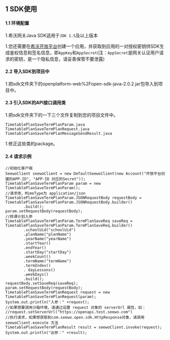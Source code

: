 ## 1 SDK使用

#### 1.1 环境配置

1.希沃网关Java SDK适用于`JDK 1.5`及以上版本

1.您还需要在[希沃开放平台](http://open.seewo.com/#/console)创建一个应用，并获取到应用的一对授权密钥供SDK生成鉴权信息和签名信息，即`AppKey`和`AppSecret`(注：`AppSecret`是网关认证用户请求的密钥，是一个隐私信息，请妥善保管不要泄露)

#### 2.2 导入SDK到项目中

1.把sdk文件夹下的openplatform-web%2Fopen-sdk-java-2.0.2.jar包导入到项目中。

#### 2.3 引入SDK的API接口调用类

1.把sdk文件夹下的一下三个文件复制到您的项目文件中。

```
TimetablePlanSaveTermPlanParam.java
TimetablePlanSaveTermPlanRequest.java
TimetablePlanSaveTermPlanMessageSendResult.java
```

1.修正这些类的package。

#### 2.4 请求示例

```
//初始化客户端
SeewoClient seewoClient = new DefaultSeewoClient(new Account("开放平台创建的APP-ID", "APP-ID 对应的Secret"));
TimetablePlanSaveTermPlanParam param = new TimetablePlanSaveTermPlanParam();
//请求体，MimeType为 application/json
TimetablePlanSaveTermPlanParam.JSONRequestBody requestBody = TimetablePlanSaveTermPlanParam.JSONRequestBody.builder()
        .build();
param.setRequestBody(requestBody);
//排课计划入参
TimetablePlanSaveTermPlanParam.TermPlanSaveReq saveReq = TimetablePlanSaveTermPlanParam.TermPlanSaveReq.builder()
        .schoolUid("schoolUid")
        .planName("planName")
        .yearName("yearName")
        .startYear()
        .endYear()
        .startDay("startDay")
        .weekCount()
        .termName("termName")
        .termIndex()
        . dayLessons()
        .weekDays()
        .build();
requestBody.setSaveReq(saveReq);
param.setRequestBody(requestBody);
TimetablePlanSaveTermPlanRequest request = new TimetablePlanSaveTermPlanRequest(param);
System.out.println("入参：" +request);
//如果想要调用沙箱环境，请通过设置 request 对象的 serverUrl 属性，如：
//request.setServerUrl("https://openapi.test.seewo.com")
//执行请求，如果想获取到com.seewo.open.sdk.HttpResponse对象，请调用 seewoClient.execute 方法
TimetablePlanSaveTermPlanResult result = seewoClient.invoke(request);
System.out.println("出参：" +result);
```